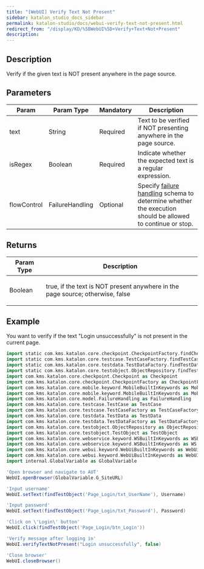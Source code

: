 ```yaml
---
title: "[WebUI] Verify Text Not Present" 
sidebar: katalon_studio_docs_sidebar
permalink: katalon-studio/docs/webui-verify-text-not-present.html 
redirect_from: "/display/KD/%5BWebUI%5D+Verify+Text+Not+Present" 
description: 
---
```

Description  
-------------

Verify if the given text is NOT present anywhere in the page source.

Parameters  
------------

<table><thead><tr><th>Param</th><th>Param Type</th><th>Mandatory</th><th>Description</th></tr></thead><tbody><tr><td><span>text</span></td><td><span>String</span></td><td><span>Required</span></td><td><span>Text to be verified if NOT presenting anywhere in the page source.</span></td></tr><tr><td><span>isRegex</span></td><td><span>Boolean</span></td><td><span>Required</span></td><td><span>Indicate whether the expected text is a regular expression.</span></td></tr><tr><td><span>flowControl</span></td><td><span>FailureHandling</span></td><td><span>Optional</span></td><td><span>Spec</span><span>ify </span><a href="https://docs.katalon.com/x/qAAM" rel="nofollow">failure handling</a><span> schema to determine whether the execution should be allowed to continue or stop.</span></td></tr></tbody></table>

Returns
-------

<table><thead><tr><th>Param Type</th><th>Description</th></tr></thead><tbody><tr><td><span>Boolean</span></td><td><p>true, if&nbsp;the text&nbsp;is NOT present anywhere in the page source; otherwise,&nbsp;false</p></td></tr></tbody></table>

Example 
--------

You want to verify if the text "Login unsuccessfully" is not present in the current page.

```groovy
import static com.kms.katalon.core.checkpoint.CheckpointFactory.findCheckpoint
import static com.kms.katalon.core.testcase.TestCaseFactory.findTestCase
import static com.kms.katalon.core.testdata.TestDataFactory.findTestData
import static com.kms.katalon.core.testobject.ObjectRepository.findTestObject
import com.kms.katalon.core.checkpoint.Checkpoint as Checkpoint
import com.kms.katalon.core.checkpoint.CheckpointFactory as CheckpointFactory
import com.kms.katalon.core.mobile.keyword.MobileBuiltInKeywords as MobileBuiltInKeywords
import com.kms.katalon.core.mobile.keyword.MobileBuiltInKeywords as Mobile
import com.kms.katalon.core.model.FailureHandling as FailureHandling
import com.kms.katalon.core.testcase.TestCase as TestCase
import com.kms.katalon.core.testcase.TestCaseFactory as TestCaseFactory
import com.kms.katalon.core.testdata.TestData as TestData
import com.kms.katalon.core.testdata.TestDataFactory as TestDataFactory
import com.kms.katalon.core.testobject.ObjectRepository as ObjectRepository
import com.kms.katalon.core.testobject.TestObject as TestObject
import com.kms.katalon.core.webservice.keyword.WSBuiltInKeywords as WSBuiltInKeywords
import com.kms.katalon.core.webservice.keyword.WSBuiltInKeywords as WS
import com.kms.katalon.core.webui.keyword.WebUiBuiltInKeywords as WebUiBuiltInKeywords
import com.kms.katalon.core.webui.keyword.WebUiBuiltInKeywords as WebUI
import internal.GlobalVariable as GlobalVariable

'Open browser and navigate to AUT'
WebUI.openBrowser(GlobalVariable.G_SiteURL)

'Input username'
WebUI.setText(findTestObject('Page_Login/txt_UserName'), Username)

'Input password'
WebUI.setText(findTestObject('Page_Login/txt_Password'), Password)

'Click on \'Login\' button'
WebUI.click(findTestObject('Page_Login/btn_Login'))

'Verify message after logging in'
WebUI.verifyTextNotPresent("Login unsuccessfully", false)

'Close browser'
WebUI.closeBrowser()
```